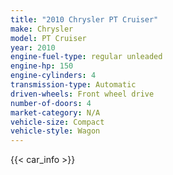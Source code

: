```yaml
---
title: "2010 Chrysler PT Cruiser"
make: Chrysler
model: PT Cruiser
year: 2010
engine-fuel-type: regular unleaded
engine-hp: 150
engine-cylinders: 4
transmission-type: Automatic
driven-wheels: Front wheel drive
number-of-doors: 4
market-category: N/A
vehicle-size: Compact
vehicle-style: Wagon
---
```


{{< car_info >}}
